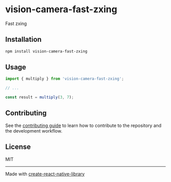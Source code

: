 # vision-camera-fast-zxing

Fast zxing

## Installation

```sh
npm install vision-camera-fast-zxing
```

## Usage


```js
import { multiply } from 'vision-camera-fast-zxing';

// ...

const result = multiply(3, 7);
```


## Contributing

See the [contributing guide](CONTRIBUTING.md) to learn how to contribute to the repository and the development workflow.

## License

MIT

---

Made with [create-react-native-library](https://github.com/callstack/react-native-builder-bob)
